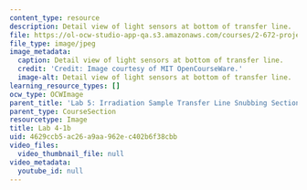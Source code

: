 ```yaml
---
content_type: resource
description: Detail view of light sensors at bottom of transfer line.
file: https://ol-ocw-studio-app-qa.s3.amazonaws.com/courses/2-672-project-laboratory-spring-2009/4629ccb5ac26a9aa962ec402b6f38cbb_lab4-1b.jpg
file_type: image/jpeg
image_metadata:
  caption: Detail view of light sensors at bottom of transfer line.
  credit: 'Credit: Image courtesy of MIT OpenCourseWare.'
  image-alt: Detail view of light sensors at bottom of transfer line.
learning_resource_types: []
ocw_type: OCWImage
parent_title: 'Lab 5: Irradiation Sample Transfer Line Snubbing Section Behavior'
parent_type: CourseSection
resourcetype: Image
title: Lab 4-1b
uid: 4629ccb5-ac26-a9aa-962e-c402b6f38cbb
video_files:
  video_thumbnail_file: null
video_metadata:
  youtube_id: null
---
```

